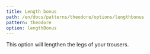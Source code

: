 ```yaml
---
title: Length bonus
path: /en/docs/patterns/theodore/options/lengthbonus
pattern: theodore
option: lengthBonus
---
```


This option will lengthen the legs of your trousers.
